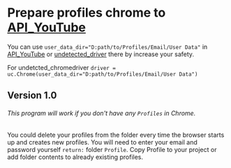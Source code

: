 # Prepare profiles chrome to [API_YouTube](https://github.com/ArtDanger/API_YouTube)

You can use `user_data_dir="D:path/to/Profiles/Email/User Data"` in [API_YouTube](https://github.com/ArtDanger/API_YouTube) or [undetected_driver](https://github.com/ultrafunkamsterdam/undetected-chromedriver) there by increase your safety.

For undetcted_chromedriver `driver = uc.Chrome(user_data_dir="D:path/to/Profiles/Email/User Data")`

## Version 1.0
###### This program will work if you don't have any `Profiles` in Chrome.
You could delete your profiles from the folder every time the browser starts up and creates new profiles.
You will need to enter your email and password yourself
`return:` folder `Profile`. Copy Profile to your project or add folder contents to already existing profiles.
